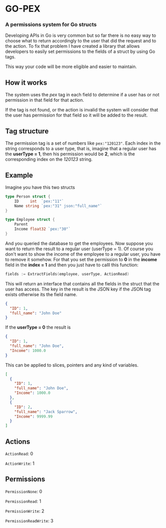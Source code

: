 # GO-PEX
### A permissions system for Go structs

Developing APIs in Go is very common but so far there is no easy way to choose what to return accordingly
to the user that did the request and to the action.
To fix that problem I have created a library that allows developers to easily set permissions to the fields of a struct by using Go tags.

This way your code will be more eligible and easier to maintain.

## How it works

The system uses the _pex_ tag in each field to determine if a user has or not permission in that field for that action.

If the tag is not found, or the action is invalid the system will consider that the user has permission for that field so
it will be added to the result.

## Tag structure

The permission tag is a set of numbers like `pex:"120123"`. Each index in the string corresponds to a user type, that is, imagine that
a regular user has the **userType = 1**, then his permission would be **2**, which is the corresponding index on the _120123_ string.

## Example
Imagine you have this two structs

```go
type Person struct {
    ID     int  `pex:"11"`
    Name string `pex:"31" json:"full_name"`
}

type Employee struct {
    Parent
    Income float32 `pex:"30"`
}
```

And you queried the database to get the employees. Now suppose you want to return the result to a regular user (userType = 1).
Of course you don't want to show the income of the employee to a regular user, you have to remove it somehow.
For that you set the permission to **0** in the **income** field in the **index = 1** and then you just have to calll this function:

```go
fields := ExtractFields(employee, userType, ActionRead)
```

This will return an interface that contains all the fields in the struct that the user has access.
The key in the result is the JSON key if the JSON tag exists otherwise its the field name.

```json
{
  "ID": 1,
  "full_name": "John Doe"
}
```

If the **userType = 0** the result is

```json
{
  "ID": 1,
  "full_name": "John Doe",
  "Income": 1000.0
}
```

This can be applied to slices, pointers and any kind of variables.

```json
[
  {
    "ID": 1,
    "full_name": "John Doe",
    "Income": 1000.0
  },
  {
    "ID": 2,
    "full_name": "Jack Sparrow",
    "Income": 9999.99
  }
]
```

## Actions

`ActionRead`: 0 

`ActionWrite`: 1 

## Permissions

`PermissionNone`: 0

`PermissionRead`: 1

`PermissionWrite`: 2

`PermissionReadWrite`: 3

